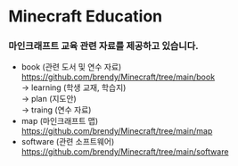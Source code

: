 # Minecraft Education
### 마인크래프트 교육 관련 자료를 제공하고 있습니다.

- book (관련 도서 및 연수 자료) https://github.com/brendy/Minecraft/tree/main/book <br>
-> learning (학생 교재, 학습지) <br>
-> plan (지도안) <br>
-> traing (연수 자료)
- map (마인크래프트 맵) https://github.com/brendy/Minecraft/tree/main/map
- software (관련 소프트웨어) https://github.com/brendy/Minecraft/tree/main/software
